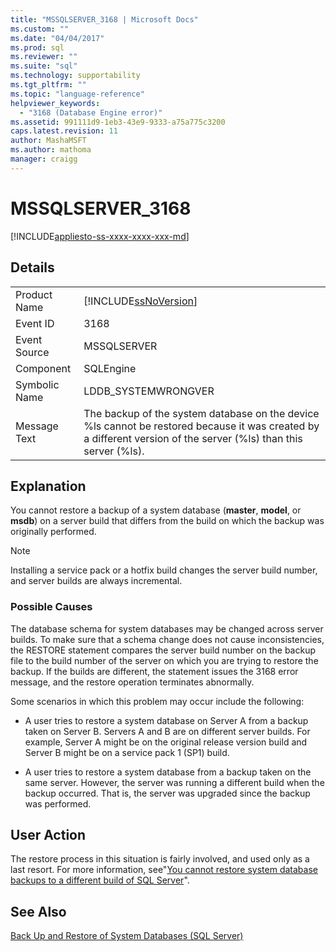 ```yaml
---
title: "MSSQLSERVER_3168 | Microsoft Docs"
ms.custom: ""
ms.date: "04/04/2017"
ms.prod: sql
ms.reviewer: ""
ms.suite: "sql"
ms.technology: supportability
ms.tgt_pltfrm: ""
ms.topic: "language-reference"
helpviewer_keywords: 
  - "3168 (Database Engine error)"
ms.assetid: 991111d9-1eb3-43e9-9333-a75a775c3200
caps.latest.revision: 11
author: MashaMSFT
ms.author: mathoma
manager: craigg
---
```

# MSSQLSERVER_3168
[!INCLUDE[appliesto-ss-xxxx-xxxx-xxx-md](../../includes/appliesto-ss-xxxx-xxxx-xxx-md.md)]
  
## Details  
  
|||  
|-|-|  
|Product Name|[!INCLUDE[ssNoVersion](../../includes/ssnoversion-md.md)]|  
|Event ID|3168|  
|Event Source|MSSQLSERVER|  
|Component|SQLEngine|  
|Symbolic Name|LDDB_SYSTEMWRONGVER|  
|Message Text|The backup of the system database on the device %ls cannot be restored because it was created by a different version of the server (%ls) than this server (%ls).|  
  
## Explanation  
You cannot restore a backup of a system database (**master**, **model**, or **msdb**) on a server build that differs from the build on which the backup was originally performed.  
  
> [!NOTE]  
> Installing a service pack or a hotfix build changes the server build number, and server builds are always incremental.  
  
### Possible Causes  
The database schema for system databases may be changed across server builds. To make sure that a schema change does not cause inconsistencies, the RESTORE statement compares the server build number on the backup file to the build number of the server on which you are trying to restore the backup. If the builds are different, the statement issues the 3168 error message, and the restore operation terminates abnormally.  
  
Some scenarios in which this problem may occur include the following:  
  
-   A user tries to restore a system database on Server A from a backup taken on Server B. Servers A and B are on different server builds. For example, Server A might be on the original release version build and Server B might be on a service pack 1 (SP1) build.  
  
-   A user tries to restore a system database from a backup taken on the same server. However, the server was running a different build when the backup occurred. That is, the server was upgraded since the backup was performed.  
  
## User Action  
The restore process in this situation is fairly involved, and used only as a last resort. For more information, see"[You cannot restore system database backups to a different build of SQL Server](http://support.microsoft.com/kb/264474)".  
  
## See Also  
[Back Up and Restore of System Databases &#40;SQL Server&#41;](~/relational-databases/backup-restore/back-up-the-transaction-log-when-the-database-is-damaged-sql-server.md)  
  
